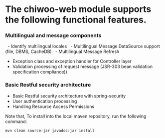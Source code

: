 # The chiwoo-web module supports the following functional features.

### Multilingual and message components
  - Identify multilingual locales
  - Multilingual Message DataSource support (file, DBMS, CacheDB)
  - Multilingual Message Refresh
  - Exception class and exception handler for Controller layer
  - Validation processing of request message (JSR-303 bean validation specification compliance))

### Basic Restful security architecture
  - Basic Restful security architecture with spring-security
  - User authentication processing
  - Handling Resource Access Permissions


Note that, To install into the local maven repository, run the following command:
~~~
mvn clean source:jar javadoc:jar install
~~~
